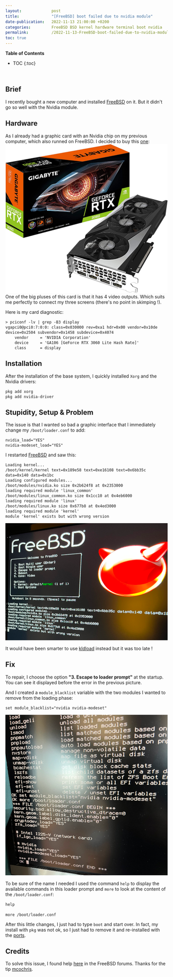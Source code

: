 ```yaml
---
layout:             post
title:              "[FreeBSD] boot failed due to nvidia module"
date-publication:   2022-11-13 21:00:00 +0200
categories:         FreeBSD BSD kernel hardware terminal boot nvidia
permalink:          /2022-11-13-FreeBSD-boot-failed-due-to-nvidia-module/
toc: true
---
```


**Table of Contents**
* TOC
{:toc}

<BR>

## Brief
I recently bought a new computer and installed [FreeBSD][FreeBSD] on it. But it didn't go so well with the Nvidia module.

## Hardware
As I already had a graphic card with an Nvidia chip on my previous computer, which also runned on FreeBSD. I decided to buy this [one](https://www.amazon.fr/gp/product/B096Y2TYKV/ref=ppx_yo_dt_b_asin_title_o02_s00?ie=UTF8&psc=1): 
![Graphic card](/assets/2022-11-13-FreeBSD-boot-failed-due-to-nvidia-module/Gigabyte-Nvidia-GeForce-RTX-3060.jpg)
One of the big pluses of this card is that it has 4 video outputs. Which suits me perfectly to connect my three screens (there's no point in skimping !).

Here is my card diagnostic:
```shell
> pciconf -lv | grep -B3 display
vgapci0@pci0:7:0:0:	class=0x030000 rev=0xa1 hdr=0x00 vendor=0x10de device=0x2504 subvendor=0x1458 subdevice=0x4074
    vendor     = 'NVIDIA Corporation'
    device     = 'GA106 [GeForce RTX 3060 Lite Hash Rate]'
    class      = display
```

## Installation
After the installation of the base system, I quickly installed `Xorg` and the Nvidia drivers:

```shell
pkg add xorg
pkg add nvidia-driver
```

## Stupidity, Setup & Problem

The issue is that I wanted so bad a graphic interface that I immediately change my `/boot/loader.conf` to add:
```text
nvidia_load="YES"
nvidia-modeset_load="YES"
```

I restarted [FreeBSD][FreeBSD] and saw this:

```text
Loading kernel...
/boot/kernel/kernel text=0x189e58 text=0xe16108 text=0x6bb35c data=0x140 data=0x1bc
Loading configured modules...
/boot/modules/nvidia.ko size 0x2b624f8 at 0x2353000
loading required module 'linux_common'
/boot/modules/linux_common.ko size 0x1cc10 at 0x4eb6000
loading required module 'linux'
/boot/modules/linux.ko size 0x677b8 at 0x4ed3000
loading required module 'kernel'
module 'kernel' exists but with wrong version
```

![problem](/assets/2022-11-13-FreeBSD-boot-failed-due-to-nvidia-module/1-problem.png)

It would have been smarter to use [kldload][kldload] instead but it was too late !


## Fix

To repair, I choose the option **"3. Escape to loader prompt"** at the startup.
You can see it displayed before the error in the previous picture.

And I created a `module_blacklist` variable with the two modules I wanted to remove from the loading phase:

```shell
set module_blacklist="nvidia nvidia-modeset"
```

![resolution](/assets/2022-11-13-FreeBSD-boot-failed-due-to-nvidia-module/2-resolution.png)

To be sure of the name I needed I used the command `help` to display the available commands in this loader prompt and `more` to look at the content of the `/boot/loader.conf`:

```shell
help

more /boot/loader.conf 
```

After this little changes, I just had to type `boot` and start over.
In fact, my install with `pkg` was not ok, so I just had to remove it and re-installed with the [ports](https://www.freebsd.org/ports/).

## Credits

To solve this issue, I found help [here][freebsd_forums_help] in the FreeBSD forums. Thanks for the tip [mcochris](https://forums.freebsd.org/members/mcochris.34558/).

[FreeBSD]: https://www.freebsd.org/
[kldload]: https://www.freebsd.org/cgi/man.cgi?kldload(8)
[freebsd_forums_help]: https://forums.freebsd.org/threads/how-to-boot-with-messed-up-boot-loader-conf.64019/
